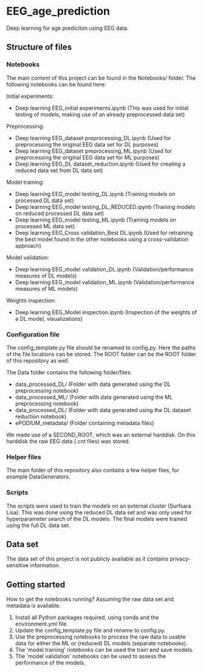 # EEG_age_prediction

Deep learning for age prediciton using EEG data.

## Structure of files


### Notebooks
The main content of this project can be found in the Notebooks/ folder. The following notebooks can be found here:

Initial experiments:
- Deep learning EEG_initial experiments.ipynb (This was used for initial testing of models, making use of an already preprocessed data set)

Preprocessing:
- Deep learning EEG_dataset preprocessing_DL.ipynb (Used for preprocessing the original EEG data set for DL purposes)
- Deep learning EEG_dataset preprocessing_ML.ipynb (Used for preprocessing the original EEG data set for ML purposes)
- Deep learning EEG_DL dataset_reduction.ipynb (Used for creating a reduced data set from DL data set)

Model training:
- Deep learning EEG_model testing_DL.ipynb (Training models on processed DL data set)
- Deep learning EEG_model testing_DL_REDUCED.ipynb (Training models on reduced processed DL data set)
- Deep learning EEG_model testing_ML.ipynb (Training models on processed ML data set)
- Deep learning EEG_Cross validation_Best DL.ipynb (Used for retraining the best model found in the other notebooks using a cross-validation approach) 

Model validation:
- Deep learning EEG_model validation_DL.ipynb (Validation/performance measures of DL models)
- Deep learning EEG_model validation_ML.ipynb (Validation/performance measures of ML models)

Weights inspection:
- Deep learning EEG_Model inspection.ipynb (Inspection of the weights of a DL model, visualizations)

### Configuration file

The config_template.py file should be renamed to config.py. Here the paths of the file locations can be stored. The ROOT folder can be the ROOT folder of this repository as well.

The Data folder contains the following folder/files:

- data_processed_DL/ (Folder with data generated using the DL preprocessing notebook)
- data_processed_ML/ (Folder with data generated using the ML preprocessing notebook)
- data_processed_DL/ (Folder with data generated using the DL dataset reduction notebook)
- ePODIUM_metadata/ (Folder containing metadata files)

We made use of a SECOND_ROOT, which was an external harddisk. On this harddisk the raw EEG data (.cnt files) was stored.


### Helper files

The main folder of this repository also contains a few helper files, for example DataGenerators.

### Scripts

The scripts were used to train the models on an external cluster (Surfsara Lisa). This was done using the reduced DL data set and was only used for hyperparameter search of the DL models. The final models were trained using the full DL data set.


## Data set

The data set of this project is not publicly available as it contains privacy-sensitive information.

## Getting started

How to get the notebooks running? Assuming the raw data set and metadata is available.

1. Install all Python packages required, using conda and the environment.yml file.
2. Update the config_template.py file and rename to config.py.
3. Use the preprocessing notebooks to process the raw data to usable data for either the ML or (reduced) DL models (separate notebooks).
4. The 'model training' notebooks can be used the train and save models.
5. The 'model validation' notebooks can be used to assess the performance of the models.